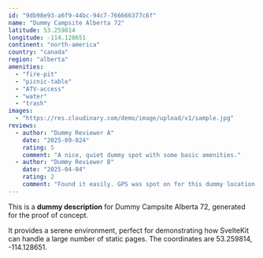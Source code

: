 ```yaml
---
id: "9db98e93-a6f9-44bc-94c7-766666377c6f"
name: "Dummy Campsite Alberta 72"
latitude: 53.259814
longitude: -114.128651
continent: "north-america"
country: "canada"
region: "alberta"
amenities:
  - "fire-pit"
  - "picnic-table"
  - "ATV-access"
  - "water"
  - "trash"
images:
  - "https://res.cloudinary.com/demo/image/upload/v1/sample.jpg"
reviews:
  - author: "Dummy Reviewer A"
    date: "2025-09-024"
    rating: 5
    comment: "A nice, quiet dummy spot with some basic amenities."
  - author: "Dummy Reviewer B"
    date: "2025-04-04"
    rating: 2
    comment: "Found it easily. GPS was spot on for this dummy location."
---
```


This is a **dummy description** for Dummy Campsite Alberta 72, generated for the proof of concept.

It provides a serene environment, perfect for demonstrating how SvelteKit can handle a large number of static pages. The coordinates are 53.259814, -114.128651.
